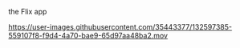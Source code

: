 
the Flix app

https://user-images.githubusercontent.com/35443377/132597385-559107f8-f9d4-4a70-bae9-65d97aa48ba2.mov

